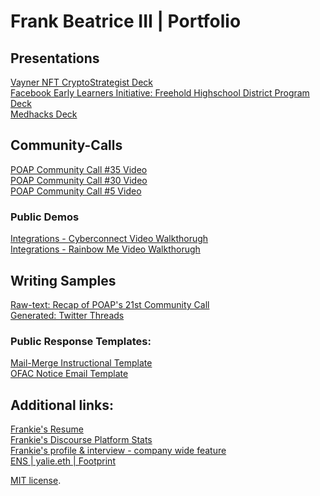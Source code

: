 
# Frank Beatrice III | Portfolio 

## Presentations
[Vayner NFT CryptoStrategist Deck](https://bit.ly/vayner-nft_CryptoStrategist_frankbeatriceIII) <br>
[Facebook Early Learners Initiative: Freehold Highschool District Program Deck](https://bit.ly/facebook-early-learners-initiative ) <br>
[Medhacks Deck](https://bit.ly/med-hacks-mlh)
 
## Community-Calls
[POAP Community Call #35 Video](https://bit.ly/poap-community-call-35-video) <br>
[POAP Community Call #30 Video](https://bit.ly/poap-community-call-30-video) <br>
[POAP Community Call #5 Video](https://bit.ly/poap-community-call-5-video-)  <br>

### Public Demos
[Integrations - Cyberconnect Video Walkthorugh](https://bit.ly/Cyberconnect-Demo-Cyber-Graph-Integration-walkthrough-POAP) <br>
[Integrations - Rainbow Me   Video Walkthorugh](https://bit.ly/Rainbow-me-Integration-walkthrough-POAP)

## Writing Samples
[Raw-text: Recap of POAP's 21st Community Call](https://bit.ly/recap-of-poap-community-call-21) <br>
[Generated: Twitter Threads](https://www.notion.so/Twitter-Threads-7ca4bb7894b640448e17beb69f4248c3)

### Public Response Templates:
[Mail-Merge Instructional Template](https://bit.ly/mail-merge-template) <br>
[OFAC Notice Email Template](https://bit.ly/OFAC-template)

## Additional links:
[Frankie's Resume](https://standardresume.co/r/frankbeatrice) <br>
[Frankie's Discourse Platform Stats](https://drive.google.com/file/d/1jRnSilssyeOJ6-SJP4E_4YsRYQ4afamj/view)  <br>
[Frankie's profile & interview - company wide feature](https://bit.ly/profile-and-interview-poap-company-feature) <br>
[ENS | yalie.eth | Footprint](https://bit.ly/yalie-eth-rainbow)

[MIT license](https://github.com/sblisesivdin/biscuit/blob/gh-pages/LICENSE).
